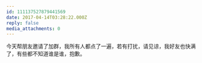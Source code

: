 ```yaml
---
id: 111137527879441569
date: 2017-04-14T03:28:22.000Z
reply: false
media_attachments: 0
---
```


今天帮朋友邀请了加群，我所有人都点了一遍，若有打扰，请见谅，我好友也快满了，有些都不知道谁是谁，抱歉。

